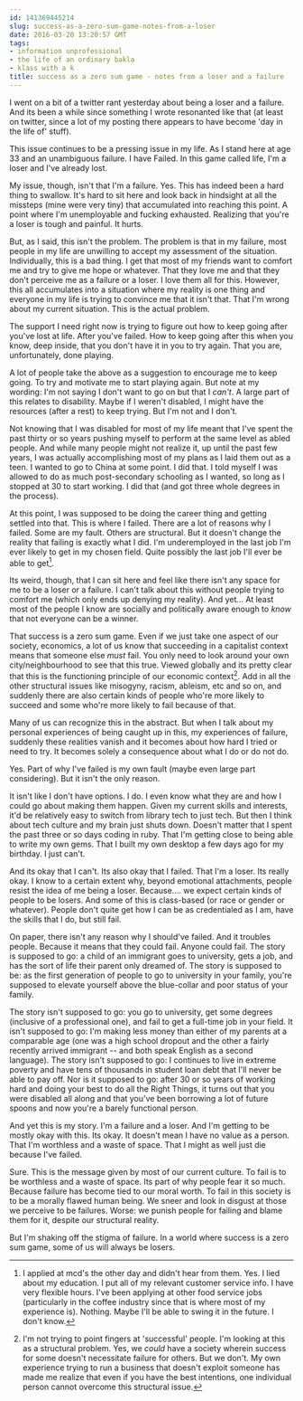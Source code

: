 ```yaml
---
id: 141369445214
slug: success-as-a-zero-sum-game-notes-from-a-loser
date: 2016-03-20 13:20:57 GMT
tags:
- information unprofessional
- the life of an ordinary bakla
- klass with a k
title: success as a zero sum game - notes from a loser and a failure
---
```

I went on a bit of a twitter rant yesterday about being a loser and a failure. And its been a while since something I wrote resonanted like that (at least on twitter, since a lot of my posting there appears to have become 'day in the life of' stuff).

This issue continues to be a pressing issue in my life. As I stand here at age 33 and an unambiguous failure. I have Failed. In this game called life, I'm a loser and I've already lost.

My issue, though, isn't that I'm a failure. Yes. This has indeed been a hard thing to swallow. It's hard to sit here and look back in hindsight at all the missteps (mine were very tiny) that accumulated into reaching this point. A point where I'm unemployable and fucking exhausted. Realizing that you're a loser is tough and painful. It hurts.

But, as I said, this isn't the problem. The problem is that in my failure, most people in my life are unwilling to accept my assessment of the situation. Individually, this is a bad thing. I get that most of my friends want to comfort me and try to give me hope or whatever. That they love me and that they don't perceive me as a failure or a loser. I love them all for this. However, this all accumulates into a situation where my reality is one thing and everyone in my life is trying to convince me that it isn't that. That I'm wrong about my current situation. This is the actual problem.

<!-- more -->

The support I need right now is trying to figure out how to keep going after you've lost at life. After you've failed. How to keep going after this when you know, deep inside, that you don't have it in you to try again. That you are, unfortunately, done playing. 

A lot of people take the above as a suggestion to encourage me to keep going. To try and motivate me to start playing again. But note at my wording: I'm not saying I don't want to go on but that I *can't*. A large part of this relates to disability. Maybe if I weren't disabled, I might have the resources (after a rest) to keep trying. But I'm not and I don't.

Not knowing that I was disabled for most of my life meant that I've spent the past thirty or so years pushing myself to perform at the same level as abled people. And while many people might not realize it, up until the past few years, I was actually accomplishing most of my plans as I laid them out as a teen. I wanted to go to China at some point. I did that. I told myself I was allowed to do as much post-secondary schooling as I wanted, so long as I stopped at 30 to start working. I did that (and got three whole degrees in the process).

At this point, I was supposed to be doing the career thing and getting settled into that. This is where I failed. There are a lot of reasons why I failed. Some are my fault. Others are structural. But it doesn't change the reality that failing is exactly what I did. I'm underemployed in the last job I'm ever likely to get in my chosen field. Quite possibly the last job I'll ever be able to get[^mcd].

Its weird, though, that I can sit here and feel like there isn't any space for me to be a loser or a failure. I can't talk about this without people trying to comfort me (which only ends up denying my reality). And yet... At least most of the people I know are socially and politically aware enough to *know* that not everyone can be a winner.

That success is a zero sum game. Even if we just take one aspect of our society, economics, a lot of us know that succeeding in a capitalist context means that someone else *must* fail. You only need to look around your own city/neighbourhood to see that this true. Viewed globally and its pretty clear that this is the functioning principle of our economic context[^noshame]. Add in all the other structural issues like misogyny, racism, ableism, etc and so on, and suddenly there are also certain kinds of people who're more likely to succeed and some who're more likely to fail because of that.

Many of us can recognize this in the abstract. But when I talk about my personal experiences of being caught up in this, my experiences of failure, suddenly these realities vanish and it becomes about how hard I tried or need to try. It becomes solely a consequence about what I do or do not do.

Yes. Part of why I've failed is my own fault (maybe even large part considering). But it isn't the only reason.

It isn't like I don't have options. I do. I even know what they are and how I could go about making them happen. Given my current skills and interests, it'd be relatively easy to switch from library tech to just tech. But then I think about tech culture and my brain just shuts down. Doesn't matter that I spent the past three or so days coding in ruby. That I'm getting close to being able to write my own gems. That I built my own desktop a few days ago for my birthday. I just can't.

And its okay that I can't. Its also okay that I failed. That I'm a loser. Its really okay. I know to a certain extent why, beyond emotional attachments, people resist the idea of me being a loser. Because.... we expect certain kinds of people to be losers. And some of this is class-based (or race or gender or whatever). People don't quite get how I can be as credentialed as I am, have the skills that I do, but still fail.

On paper, there isn't any reason why I should've failed. And it troubles people. Because it means that they could fail. Anyone could fail. The story is supposed to go: a child of an immigrant goes to university, gets a job, and has the sort of life their parent only dreamed of. The story is supposed to be: as the first generation of people to go to university in your family, you're supposed to elevate yourself above the blue-collar and poor status of your family.

The story isn't supposed to go: you go to university, get some degrees (inclusive of a professional one), and fail to get a full-time job in your field. It isn't supposed to go: I'm making less money than either of my parents at a comparable age (one was a high school dropout and the other a fairly recently arrived immigrant -- and both speak English as a second language). The story isn't supposed to go: I continues to live in extreme poverty and have tens of thousands in student loan debt that I'll never be able to pay off. Nor is it supposed to go: after 30 or so years of working hard and doing your best to do all the Right Things, it turns out that you were disabled all along and that you've been borrowing a lot of future spoons and now you're a barely functional person.

And yet this is my story. I'm a failure and a loser. And I'm getting to be mostly okay with this. Its okay. It doesn't mean I have no value as a person. That I'm worthless and a waste of space. That I might as well just die because I've failed.

Sure. This is the message given by most of our current culture. To fail is to be worthless and a waste of space. Its part of why people fear it so much. Because failure has become tied to our moral worth. To fail in this society is to be a morally flawed human being. We sneer and look in disgust at those we perceive to be failures. Worse: we punish people for failing and blame them for it, despite our structural reality.

But I'm shaking off the stigma of failure. In a world where success is a zero sum game, some of us will always be losers.

[^mcd]: I applied at mcd's the other day and didn't hear from them. Yes. I lied about my education. I put all of my relevant customer service info. I have very flexible hours. I've been applying at other food service jobs (particularly in the coffee industry since that is where most of my experience is). Nothing. Maybe I'll be able to swing it in the future. I don't know.

[^noshame]: I'm not trying to point fingers at 'successful' people. I'm looking at this as a structural problem. Yes, we *could* have a society wherein success for some doesn't necessitate failure for others. But we don't. My own experience trying to run a business that doesn't exploit someone has made me realize that even if you have the best intentions, one individual person cannot overcome this structural issue.
